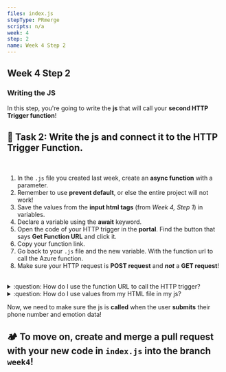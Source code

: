 ```yaml
---
files: index.js
stepType: PRmerge
scripts: n/a
week: 4
step: 2
name: Week 4 Step 2
---
```


## Week 4 Step 2

### Writing the JS

In this step, you're going to write the **js** that will call your **second HTTP Trigger function**!

## **:pencil: Task 2: Write the js and connect it to the HTTP Trigger Function.** <br>

</br>

1. In the `.js` file you created last week, create an **async function** with a parameter.
2. Remember to use **prevent default**, or else the entire project will not work!
3. Save the values from the **input html tags** (from _Week 4, Step 1_) in variables.
4. Declare a variable using the **await** keyword.
5. Open the code of your HTTP trigger in the **portal**. Find the button that says **Get Function URL** and click it.
6. Copy your function link.
7. Go back to your `.js` file and the new variable. With the function url to call the Azure function.
8. Make sure your HTTP request is **POST request** and _**not**_ a **GET request**!
</br>

<details>
<summary>:question: How do I use the function URL to call the HTTP trigger?</summary>
  </br>

Your **function URL** should be formatted like the following example:

`https://function-name.azurewebsites.net/api/trigger-name?`

After the HTTP trigger name, there might be other letters. **Delete** any extra letters or symbols at the end of the link until the format matches that of the link above.

Now, **add this** to the **end** of your link:

`emotion=&phone=`

Next, assign `phone` the **number** entered by the user. Assign `emotion` the **dominant emotion** from the emotion data. In the end, your link should look something like this:

```js

const resp = await fetch(
    "https://function-name.azurewebsites.net/api/trigger-name?emotion=" +
      emotion +
      "&phone=" +
      phone,
    {
      method: "POST",
    }
);

```

  <br>
</details>

<details>
<summary>:question: How do I use values from my HTML file in my js?</summary>
  </br>

`document.getElementById().value`

Since you **sourced** your js in the HTML file, when you enter the **input tag's id** in the parenthesis, the value from the input can be used in your js.

**Note:** the ending doesn't have to be `.value` – in this case, we want a **value** because that's what the user should have entered into the input form. If the user submitted an **image**, we would say `.files[0]`. Here's an example of how to use `document.getElementById` for your homework:

```js

var number = document.getElementById("phone-input").value

```

  <br>
</details>

Now, we need to make sure the js is **called** when the user **submits** their phone number and emotion data!

## **:camping: To move on, create and merge a pull request with your new code in `index.js` into the branch `week4`!**
